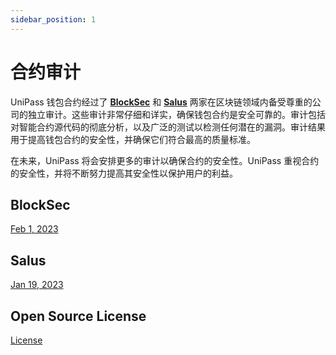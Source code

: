 ```yaml
---
sidebar_position: 1
---
```


# 合约审计

UniPass 钱包合约经过了 **[BlockSec](https://blocksec.com/)** 和 **[Salus](https://salusec.io/)** 两家在区块链领域内备受尊重的公司的独立审计。这些审计非常仔细和详实，确保钱包合约是安全可靠的。审计包括对智能合约源代码的彻底分析，以及广泛的测试以检测任何潜在的漏洞。审计结果用于提高钱包合约的安全性，并确保它们符合最高的质量标准。

在未来，UniPass 将会安排更多的审计以确保合约的安全性。UniPass 重视合约的安全性，并将不断努力提高其安全性以保护用户的利益。

## BlockSec
[Feb 1, 2023](https://github.com/UniPassID/Unipass-Wallet-Contract/blob/main/audits/blocksec_unipass_wallet_signed_v2.1.pdf)

## Salus
[Jan 19, 2023](https://github.com/UniPassID/Unipass-Wallet-Contract/blob/main/audits/salus_unipass_audit_report_2023-01-19.pdf)

## Open Source License
[License](https://github.com/UniPassID/Unipass-Wallet-Contract/blob/main/LICENSE)
